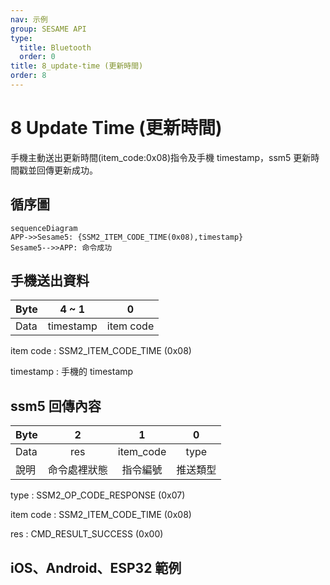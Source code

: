 ```yaml
---
nav: 示例
group: SESAME API
type:
  title: Bluetooth
  order: 0
title: 8_update-time (更新時間)
order: 8
---
```


# 8 Update Time (更新時間)

手機主動送出更新時間(item_code:0x08)指令及手機 timestamp，ssm5 更新時間戳並回傳更新成功。

## 循序圖

```mermaid
sequenceDiagram
APP->>Sesame5: {SSM2_ITEM_CODE_TIME(0x08),timestamp}
Sesame5-->>APP: 命令成功
```


## 手機送出資料

| Byte |   4 ~ 1   |     0     |
| ---- | :-------: | :-------: |
| Data | timestamp | item code |

item code : SSM2_ITEM_CODE_TIME (0x08)

timestamp : 手機的 timestamp

## ssm5 回傳內容

| Byte |      2       |     1     |    0     |
| ---- | :----------: | :-------: | :------: |
| Data |     res      | item_code |   type   |
| 說明 | 命令處裡狀態 | 指令編號  | 推送類型 |

type : SSM2_OP_CODE_RESPONSE (0x07)

item code : SSM2_ITEM_CODE_TIME (0x08)

res : CMD_RESULT_SUCCESS (0x00)

## iOS、Android、ESP32 範例

 <CustomBashOSPlatformTime ios='true' android='true'  esp32='true'/>

<!-- 

### Android 範例

```jsx | pure

    override fun updateTime(result: CHResult<CHEmpty>) {
        if (checkBle(result)) return
        sendCommand(SesameOS3Payload(SesameItemCode.time.value, System.currentTimeMillis().toUInt32ByteArray()), DeviceSegmentType.cipher) { res ->
            result.invoke(Result.success(CHResultState.CHResultStateBLE(CHEmpty())))
        }
    }

```

### iOS 範例

```jsx | pure

    func handleLoginReceived(_ res: SesameOS3CmdResponsePayload) {
            let timestampData = Data(bytes: &timestamp,count: MemoryLayout.size(ofValue: timestamp))
            self.sendCommand(.init(.time,timestampData)) { res in
            }
        }
    }

```

### ESP 範例

```jsx | pure
if (cmd_it_code == SSM2_ITEM_CODE_TIME) {
                HS_RTC->SR = request->payload.time;
                talk_to_mobile(mobile, SSM2_SEG_PARSING_TYPE_CIPHERTEXT, (uint8_t *) ss5_res,
                               offsetof(ss5_response, payload));
            }
``` 
-->
